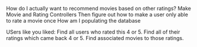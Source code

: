 ﻿How do I actually want to recommend movies based on other ratings?
Make Movie and Rating Controllers
Then figure out how to make a user only able to rate a movie once
How am I populating the database

USers like you liked:
Find all users who rated this 4 or 5.
Find all of their ratings which came back 4 or 5.
Find associated movies to those ratings.

